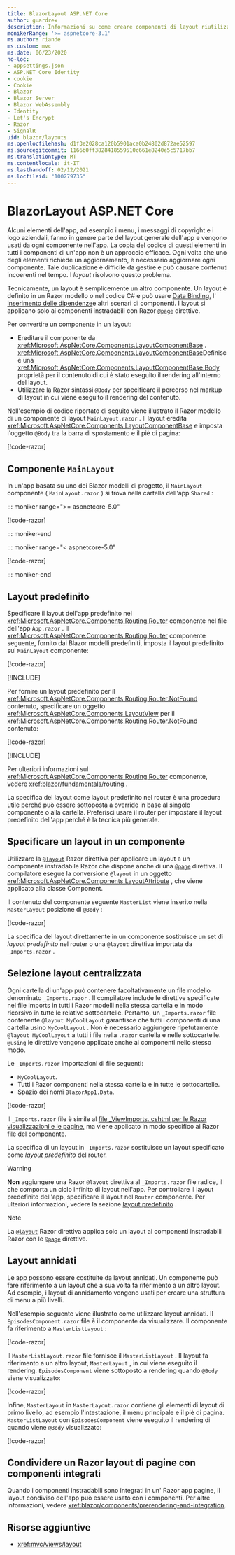 ```yaml
---
title: BlazorLayout ASP.NET Core
author: guardrex
description: Informazioni su come creare componenti di layout riutilizzabili per le Blazor app.
monikerRange: '>= aspnetcore-3.1'
ms.author: riande
ms.custom: mvc
ms.date: 06/23/2020
no-loc:
- appsettings.json
- ASP.NET Core Identity
- cookie
- Cookie
- Blazor
- Blazor Server
- Blazor WebAssembly
- Identity
- Let's Encrypt
- Razor
- SignalR
uid: blazor/layouts
ms.openlocfilehash: d1f3e2028ca120b5901aca0b24802d872ae52597
ms.sourcegitcommit: 1166b0ff3828418559510c661e8240e5c5717bb7
ms.translationtype: MT
ms.contentlocale: it-IT
ms.lasthandoff: 02/12/2021
ms.locfileid: "100279735"
---
```

# <a name="aspnet-core-blazor-layouts"></a>BlazorLayout ASP.NET Core

Alcuni elementi dell'app, ad esempio i menu, i messaggi di copyright e i logo aziendali, fanno in genere parte del layout generale dell'app e vengono usati da ogni componente nell'app. La copia del codice di questi elementi in tutti i componenti di un'app non è un approccio efficace. Ogni volta che uno degli elementi richiede un aggiornamento, è necessario aggiornare ogni componente. Tale duplicazione è difficile da gestire e può causare contenuti incoerenti nel tempo. I *layout* risolvono questo problema.

Tecnicamente, un layout è semplicemente un altro componente. Un layout è definito in un Razor modello o nel codice C# e può usare [Data Binding](xref:blazor/components/data-binding), l' [inserimento delle dipendenze](xref:blazor/fundamentals/dependency-injection)e altri scenari di componenti. I layout si applicano solo ai componenti instradabili con Razor [`@page`](xref:mvc/views/razor#page) direttive.

Per convertire un componente in un layout:

* Ereditare il componente da <xref:Microsoft.AspNetCore.Components.LayoutComponentBase> . <xref:Microsoft.AspNetCore.Components.LayoutComponentBase>Definisce una <xref:Microsoft.AspNetCore.Components.LayoutComponentBase.Body> proprietà per il contenuto di cui è stato eseguito il rendering all'interno del layout.
* Utilizzare la Razor sintassi `@Body` per specificare il percorso nel markup di layout in cui viene eseguito il rendering del contenuto.

Nell'esempio di codice riportato di seguito viene illustrato il Razor modello di un componente di layout `MainLayout.razor` . Il layout eredita <xref:Microsoft.AspNetCore.Components.LayoutComponentBase> e imposta l'oggetto `@Body` tra la barra di spostamento e il piè di pagina:

[!code-razor[](layouts/sample_snapshot/3.x/MainLayout.razor)]

## <a name="mainlayout-component"></a>Componente `MainLayout`

In un'app basata su uno dei Blazor modelli di progetto, il `MainLayout` componente ( `MainLayout.razor` ) si trova nella cartella dell'app `Shared` :

::: moniker range=">= aspnetcore-5.0"

[!code-razor[](./common/samples/5.x/BlazorWebAssemblySample/Shared/MainLayout.razor)]

::: moniker-end

::: moniker range="< aspnetcore-5.0"

[!code-razor[](./common/samples/3.x/BlazorWebAssemblySample/Shared/MainLayout.razor)]

::: moniker-end

## <a name="default-layout"></a>Layout predefinito

Specificare il layout dell'app predefinito nel <xref:Microsoft.AspNetCore.Components.Routing.Router> componente nel file dell'app `App.razor` . Il <xref:Microsoft.AspNetCore.Components.Routing.Router> componente seguente, fornito dai Blazor modelli predefiniti, imposta il layout predefinito sul `MainLayout` componente:

[!code-razor[](layouts/sample_snapshot/3.x/App1.razor?highlight=3)]

[!INCLUDE[](~/blazor/includes/prefer-exact-matches.md)]

Per fornire un layout predefinito per il <xref:Microsoft.AspNetCore.Components.Routing.Router.NotFound> contenuto, specificare un oggetto <xref:Microsoft.AspNetCore.Components.LayoutView> per il <xref:Microsoft.AspNetCore.Components.Routing.Router.NotFound> contenuto:

[!code-razor[](layouts/sample_snapshot/3.x/App2.razor?highlight=6-9)]

[!INCLUDE[](~/blazor/includes/prefer-exact-matches.md)]

Per ulteriori informazioni sul <xref:Microsoft.AspNetCore.Components.Routing.Router> componente, vedere <xref:blazor/fundamentals/routing> .

La specifica del layout come layout predefinito nel router è una procedura utile perché può essere sottoposta a override in base al singolo componente o alla cartella. Preferisci usare il router per impostare il layout predefinito dell'app perché è la tecnica più generale.

## <a name="specify-a-layout-in-a-component"></a>Specificare un layout in un componente

Utilizzare la [`@layout`](xref:mvc/views/razor#layout) Razor direttiva per applicare un layout a un componente instradabile Razor che dispone anche di una [`@page`](xref:mvc/views/razor#page) direttiva. Il compilatore esegue la conversione `@layout` in un oggetto <xref:Microsoft.AspNetCore.Components.LayoutAttribute> , che viene applicato alla classe Component.

Il contenuto del componente seguente `MasterList` viene inserito nella `MasterLayout` posizione di `@Body` :

[!code-razor[](layouts/sample_snapshot/3.x/MasterList.razor?highlight=1)]

La specifica del layout direttamente in un componente sostituisce un set di *layout predefinito* nel router o una `@layout` direttiva importata da `_Imports.razor` .

## <a name="centralized-layout-selection"></a>Selezione layout centralizzata

Ogni cartella di un'app può contenere facoltativamente un file modello denominato `_Imports.razor` . Il compilatore include le direttive specificate nel file Imports in tutti i Razor modelli nella stessa cartella e in modo ricorsivo in tutte le relative sottocartelle. Pertanto, un `_Imports.razor` file contenente `@layout MyCoolLayout` garantisce che tutti i componenti di una cartella usino `MyCoolLayout` . Non è necessario aggiungere ripetutamente `@layout MyCoolLayout` a tutti i file nella `.razor` cartella e nelle sottocartelle. `@using` le direttive vengono applicate anche ai componenti nello stesso modo.

Le `_Imports.razor` importazioni di file seguenti:

* `MyCoolLayout`.
* Tutti i Razor componenti nella stessa cartella e in tutte le sottocartelle.
* Spazio dei nomi `BlazorApp1.Data`.
 
[!code-razor[](layouts/sample_snapshot/3.x/_Imports.razor)]

Il `_Imports.razor` file è simile al [file _ViewImports. cshtml per le Razor visualizzazioni e le pagine,](xref:mvc/views/layout#importing-shared-directives) ma viene applicato in modo specifico ai Razor file del componente.

La specifica di un layout in `_Imports.razor` sostituisce un layout specificato come *layout predefinito* del router.

> [!WARNING]
> **Non** aggiungere una Razor `@layout` direttiva al `_Imports.razor` file radice, il che comporta un ciclo infinito di layout nell'app. Per controllare il layout predefinito dell'app, specificare il layout nel `Router` componente. Per ulteriori informazioni, vedere la sezione [layout predefinito](#default-layout) .

> [!NOTE]
> La [`@layout`](xref:mvc/views/razor#layout) Razor direttiva applica solo un layout ai componenti instradabili Razor con le [`@page`](xref:mvc/views/razor#page) direttive.

## <a name="nested-layouts"></a>Layout annidati

Le app possono essere costituite da layout annidati. Un componente può fare riferimento a un layout che a sua volta fa riferimento a un altro layout. Ad esempio, i layout di annidamento vengono usati per creare una struttura di menu a più livelli.

Nell'esempio seguente viene illustrato come utilizzare layout annidati. Il `EpisodesComponent.razor` file è il componente da visualizzare. Il componente fa riferimento a `MasterListLayout` :

[!code-razor[](layouts/sample_snapshot/3.x/EpisodesComponent.razor?highlight=1)]

Il `MasterListLayout.razor` file fornisce il `MasterListLayout` . Il layout fa riferimento a un altro layout, `MasterLayout` , in cui viene eseguito il rendering. `EpisodesComponent` viene sottoposto a rendering quando `@Body` viene visualizzato:

[!code-razor[](layouts/sample_snapshot/3.x/MasterListLayout.razor?highlight=1,9)]

Infine, `MasterLayout` in `MasterLayout.razor` contiene gli elementi di layout di primo livello, ad esempio l'intestazione, il menu principale e il piè di pagina. `MasterListLayout` con `EpisodesComponent` viene eseguito il rendering di quando viene `@Body` visualizzato:

[!code-razor[](layouts/sample_snapshot/3.x/MasterLayout.razor?highlight=6)]

## <a name="share-a-razor-pages-layout-with-integrated-components"></a>Condividere un Razor layout di pagine con componenti integrati

Quando i componenti instradabili sono integrati in un' Razor app pagine, il layout condiviso dell'app può essere usato con i componenti. Per altre informazioni, vedere <xref:blazor/components/prerendering-and-integration>.

## <a name="additional-resources"></a>Risorse aggiuntive

* <xref:mvc/views/layout>
